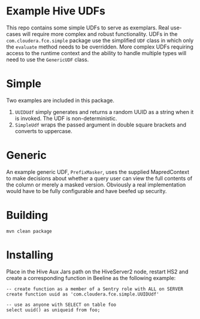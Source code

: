 # Example Hive UDFs

This repo contains some simple UDFs to serve as exemplars. Real use-cases will require more complex
and robust functionality. UDFs in the `com.cloudera.fce.simple` package use the simplified `UDF`
class in which only the `evaluate` method needs to be overridden. More complex UDFs requiring
access to the runtime context and the ability to handle multiple types will need to use the
`GenericUDF` class.

# Simple

Two examples are included in this package. 

1. `UUIDUdf` simply generates and returns a random UUID as a
string when it is invoked. The UDF is non-deterministic.
2. `SimpleUdf` wraps the passed argument in double square brackets and
converts to uppercase.

# Generic

An example generic UDF, `PrefixMasker`, uses the supplied MapredContext to make decisions about
whether a query user can view the full contents of the column or merely a masked version. Obviously
a real implementation would have to be fully configurable and have beefed up security.

# Building

```
mvn clean package
```

# Installing

Place in the Hive Aux Jars path on the HiveServer2 node, restart HS2 and create a corresponding
function in Beeline as the following example:

```
-- create function as a member of a Sentry role with ALL on SERVER
create function uuid as 'com.cloudera.fce.simple.UUIDUdf'

-- use as anyone with SELECT on table foo
select uuid() as uniqueid from foo;
```


